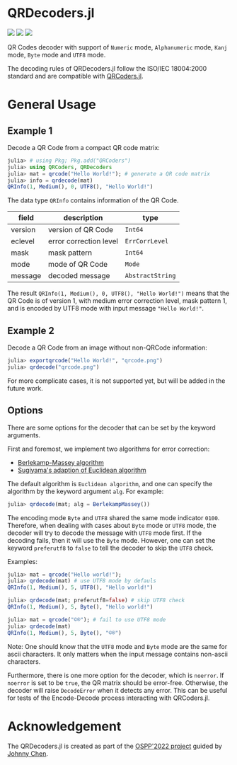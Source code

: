 # QRDecoders.jl

[![][docs-dev-img]][docs-dev-url]
[![][action-img]][action-url]
[![][codecov-img]][codecov-url]

QR Codes decoder with support of `Numeric` mode, `Alphanumeric` mode, `Kanj` mode, `Byte` mode and `UTF8` mode.

The decoding rules of QRDecoders.jl follow the ISO/IEC 18004:2000 standard and are compatible with [QRCoders.jl](http://github.com/JuliaImages/QRCoders.jl).

# General Usage
## Example 1
Decode a QR Code from a compact QR code matrix:
```julia
julia> # using Pkg; Pkg.add("QRCoders")
julia> using QRCoders, QRDecoders
julia> mat = qrcode("Hello World!"); # generate a QR code matrix
julia> info = qrdecode(mat)
QRInfo(1, Medium(), 0, UTF8(), "Hello World!")
```

The data type `QRInfo` contains information of the QR Code. 

| field | description | type
|---|---| ---|
| version | version of QR Code | `Int64` |
| eclevel | error correction level | `ErrCorrLevel` |
| mask | mask pattern | `Int64` |
| mode | mode of QR Code | `Mode` |
| message | decoded message | `AbstractString` |

The result `QRInfo(1, Medium(), 0, UTF8(), "Hello World!")` means that the QR Code is of version 1, with medium error correction level, mask pattern 1, and is encoded by UTF8 mode with input message `"Hello World!"`.

## Example 2
Decode a QR Code from an image without non-QRCode information:
```julia
julia> exportqrcode("Hello World!", "qrcode.png")
julia> qrdecode("qrcode.png")
```

For more complicate cases, it is not supported yet, but will be added in the future work.

## Options
There are some options for the decoder that can be set by the keyword arguments.

First and foremost, we implement two algorithms for error correction:
 - [Berlekamp-Massey algorithm](https://en.wikipedia.org/wiki/Berlekamp%E2%80%93Massey_algorithm)
 - [Sugiyama's adaption of Euclidean algorithm](https://en.wikipedia.org/wiki/Reed%E2%80%93Solomon_error_correction#Euclidean_decoder)


The default algorithm is `Euclidean algorithm`, and one can specify the algorithm by the keyword argument `alg`. For example:
```julia
julia> qrdecode(mat; alg = BerlekampMassey())
```

The encoding mode `Byte` and `UTF8` shared the same mode indicator `0100`. Therefore, when dealing with cases about `Byte` mode or `UTF8` mode, the decoder will try to decode the message with `UTF8` mode first. If the decoding fails, then it will use the `Byte` mode. However, one can set the keyword `preferutf8` to `false` to tell the decoder to skip the `UTF8` check.

Examples:
```julia
julia> mat = qrcode("Hello world!");
julia> qrdecode(mat) # use UTF8 mode by defauls
QRInfo(1, Medium(), 5, UTF8(), "Hello world!")

julia> qrdecode(mat; preferutf8=false) # skip UTF8 check
QRInfo(1, Medium(), 5, Byte(), "Hello world!")

julia> mat = qrcode("©®"); # fail to use UTF8 mode
julia> qrdecode(mat)
QRInfo(1, Medium(), 5, Byte(), "©®")
```

Note: One should know that the `UTF8` mode and `Byte` mode are the same for ascii characters. It only matters when the input message contains non-ascii characters.

Furthermore, there is one more option for the decoder, which is `noerror`. If `noerror` is set to be `true`, the QR matrix should be error-free. Otherwise, the decoder will raise `DecodeError` when it detects any error. This can be useful for tests of the Encode-Decode process interacting with QRCoders.jl.

# Acknowledgement
The QRDecoders.jl is created as part of the [OSPP'2022 project](https://summer-ospp.ac.cn/) guided by [Johnny Chen](http://github.com/johnnychen94).

<!-- URLS -->

[action-img]: https://github.com/JuliaImages/QRDecoders.jl/actions/workflows/CI.yml/badge.svg
[action-url]: https://github.com/JuliaImages/QRDecoders.jl/actions
[codecov-img]: https://codecov.io/gh/JuliaImages/QRDecoders.jl/branch/master/graph/badge.svg
[codecov-url]: https://codecov.io/gh/JuliaImages/QRDecoders.jl?branch=master
[docs-dev-img]: https://img.shields.io/badge/docs-dev-blue.svg
[docs-dev-url]: https://JuliaImages.github.io/QRDecoders.jl/dev/